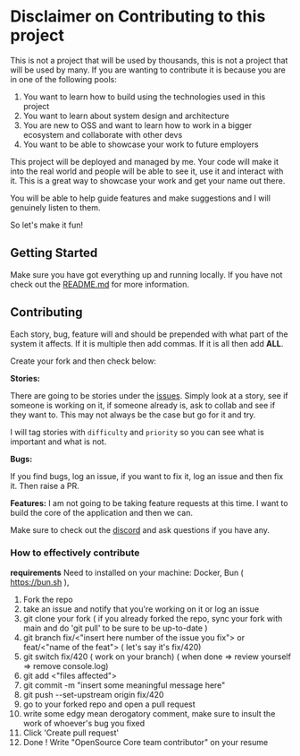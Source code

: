 # Disclaimer on Contributing to this project

This is not a project that will be used by thousands, this is not a project that will be used by many.
If you are wanting to contribute it is because you are in one of the following pools:

1. You want to learn how to build using the technologies used in this project
2. You want to learn about system design and architecture
3. You are new to OSS and want to learn how to work in a bigger ecosystem and collaborate with other devs
4. You want to be able to showcase your work to future employers

This project will be deployed and managed by me. Your code will make it into the real world and people will be able to
see it, use it
and interact with it. This is a great way to showcase your work and get your name out there.

You will be able to help guide features and make suggestions and I will genuinely listen to them.

So let's make it fun!

## Getting Started

Make sure you have got everything up and running locally. If you have not check out the [README.md](./README.md) for
more information.

## Contributing

Each story, bug, feature will and should be prepended with what part of the system it affects. If it is multiple then add commas.
If it is all then add **ALL**.

Create your fork and then check below:

**Stories:**

There are going to be stories under the [issues](https://github.com/codewith-luke/disclone/issues).
Simply look at a story, see if someone is working on it, if someone already is, ask to collab and see if they want to.
This may not always be the case but go for it and try.

I will tag stories with `difficulty` and `priority` so you can see what is important and what is not.

**Bugs:**

If you find bugs, log an issue, if you want to fix it, log an issue and then fix it. Then raise a PR.

**Features:**
I am not going to be taking feature requests at this time. I want to build the core of the application and then we can.

Make sure to check out the [discord](https://discord.gg/46JKsxmSRJ) and ask questions if you have any.

### How to effectively contribute

**requirements**
Need to installed on your machine: Docker, Bun ( https://bun.sh ), 

1. Fork the repo
2. take an issue and notify that you're working on it or log an issue
3. git clone your fork
( if you already forked the repo, sync your fork with main and do 'git pull' to be sure to be up-to-date )
4. git branch fix/<"insert here number of the issue you fix"> or feat/<"name of the feat">
( let's say it's fix/420)
5. git switch fix/420
( work on your branch)
( when done => review yourself => remove console.log)
6. git add <"files affected">
7. git commit -m "insert some meaningful message here"
8. git push --set-upstream origin fix/420
9. go to your forked repo and open a pull request
10. write some edgy mean derogatory comment, make sure to insult the work of whoever's bug you fixed
11. Click 'Create pull request'
12. Done ! Write "OpenSource Core team contributor" on your resume
